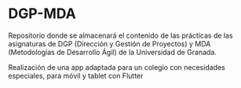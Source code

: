 # DGP-MDA
Repositorio donde se almacenará el contenido de las prácticas de las asignaturas de DGP (Dirección y Gestión de Proyectos) y MDA (Metodologías de Desarrollo Ágil) de la Universidad de Granada.

Realización de una app adaptada para un colegio con necesidades especiales, para móvil y tablet con Flutter
